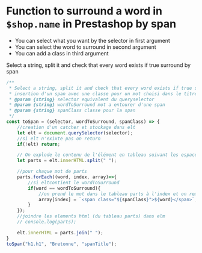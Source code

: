 # Function to surround a word in `$shop.name` in Prestashop by span

- You can select what you want by the selector in first argument
- You can select the word to surround in second argument
- You can add a class in third argument

Select a string, split it and check that every word exists if true surround by span

```js
/**
 * Select a string, split it and check that every word exists if true surround by span
 * insertion d'un span avec une classe pour un mot choisi dans le titre
 * @param {string} selector equivalent du queryselector
 * @param {string} wordToSurround mot a entourer d'une span
 * @param {string} spanClass classe pour la span
 */
const toSpan = (selector, wordToSurround, spanClass) => {
    //creation d'un catcher et stockage dans elt
    let elt = document.querySelector(selector);
    //si elt n'exixte pas on return
    if(!elt) return;

    // On explode le contenu de l'élément en tableau suivant les espaces
    let parts = elt.innerHTML.split(" ");

    //pour chaque mot de parts
    parts.forEach((word, index, array)=>{
        //si eltcontient le wordToSurround
        if(word == wordToSurround){
            //on prend le mot dans le tableau parts à l'index et on remplace par
            array[index] = `<span class="${spanClass}">${word}</span>`;
        }
    });
    //joindre les elements html (du tableau parts) dans elm
    // console.log(parts);

    elt.innerHTML = parts.join(" ");
}
toSpan("h1.h1", "Bretonne", "spanTitle");
```